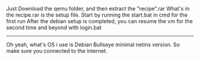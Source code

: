 Just Download the qemu folder, and then extract the "recipe".rar
What's in the recipe.rar is the setup file.
Start by running the start.bat in cmd for the first run
After the debian setup is completed, you can resume the vm for the second time and beyond with login.bat 

_____
Oh yeah, what's OS i use is Debian Bullseye minimal netins version. So make sure you connected to the internet.
